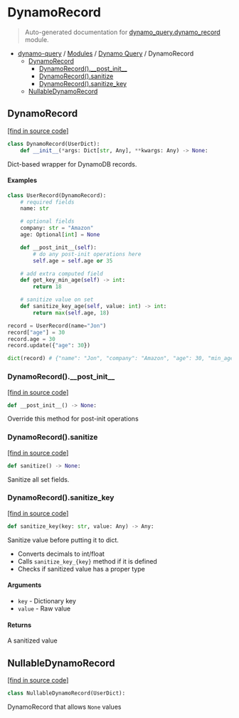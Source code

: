 # DynamoRecord

> Auto-generated documentation for [dynamo_query.dynamo_record](https://github.com/altitudenetworks/dynamoquery/blob/master/dynamo_query/dynamo_record.py) module.

- [dynamo-query](../README.md#dynamoquery) / [Modules](../MODULES.md#dynamo-query-modules) / [Dynamo Query](index.md#dynamo-query) / DynamoRecord
    - [DynamoRecord](#dynamorecord)
        - [DynamoRecord().\_\_post\_init\_\_](#dynamorecord__post_init__)
        - [DynamoRecord().sanitize](#dynamorecordsanitize)
        - [DynamoRecord().sanitize_key](#dynamorecordsanitize_key)
    - [NullableDynamoRecord](#nullabledynamorecord)

## DynamoRecord

[[find in source code]](https://github.com/altitudenetworks/dynamoquery/blob/master/dynamo_query/dynamo_record.py#L10)

```python
class DynamoRecord(UserDict):
    def __init__(*args: Dict[str, Any], **kwargs: Any) -> None:
```

Dict-based wrapper for DynamoDB records.

#### Examples

```python
class UserRecord(DynamoRecord):
    # required fields
    name: str

    # optional fields
    company: str = "Amazon"
    age: Optional[int] = None

    def __post_init__(self):
        # do any post-init operations here
        self.age = self.age or 35

    # add extra computed field
    def get_key_min_age(self) -> int:
        return 18

    # sanitize value on set
    def sanitize_key_age(self, value: int) -> int:
        return max(self.age, 18)

record = UserRecord(name="Jon")
record["age"] = 30
record.age = 30
record.update({"age": 30})

dict(record) # {"name": "Jon", "company": "Amazon", "age": 30, "min_age": 18}
```

### DynamoRecord().\_\_post\_init\_\_

[[find in source code]](https://github.com/altitudenetworks/dynamoquery/blob/master/dynamo_query/dynamo_record.py#L72)

```python
def __post_init__() -> None:
```

Override this method for post-init operations

### DynamoRecord().sanitize

[[find in source code]](https://github.com/altitudenetworks/dynamoquery/blob/master/dynamo_query/dynamo_record.py#L298)

```python
def sanitize() -> None:
```

Sanitize all set fields.

### DynamoRecord().sanitize_key

[[find in source code]](https://github.com/altitudenetworks/dynamoquery/blob/master/dynamo_query/dynamo_record.py#L264)

```python
def sanitize_key(key: str, value: Any) -> Any:
```

Sanitize value before putting it to dict.

- Converts decimals to int/float
- Calls `sanitize_key_{key}` method if it is defined
- Checks if sanitized value has a proper type

#### Arguments

- `key` - Dictionary key
- `value` - Raw value

#### Returns

A sanitized value

## NullableDynamoRecord

[[find in source code]](https://github.com/altitudenetworks/dynamoquery/blob/master/dynamo_query/dynamo_record.py#L307)

```python
class NullableDynamoRecord(UserDict):
```

DynamoRecord that allows `None` values
